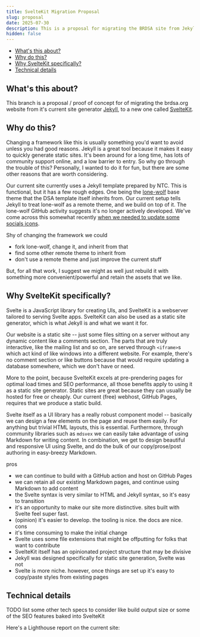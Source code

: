 ```yaml
---
title: SvelteKit Migration Proposal
slug: proposal
date: 2025-07-30
description: This is a proposal for migrating the BRDSA site from Jekyll to SvelteKit.
hidden: false
---
```


- [What's this about?](#whats-this-about)
- [Why do this?](#why-do-this)
- [Why SvelteKit specifically?](#why-sveltekit-specifically)
- [Technical details](#technical-details)

## What's this about?

This branch is a proposal / proof of concept for of migrating the brdsa.org website from it's current site generator [Jekyll](https://jekyllrb.com/), to a new one called [SvelteKit](https://svelte.dev/docs/kit/introduction#What-is-SvelteKit).

## Why do this?

Changing a framework like this is usually something you'd want to avoid unless you had good reasons. Jekyll is a great tool because it makes it easy to quickly generate static sites. It's been around for a long time, has lots of community support online, and a low barrier to entry. So why go through the trouble of this? Personally, I wanted to do it for fun, but there are some other reasons that are worth considering.

Our current site currently uses a Jekyll template prepared by NTC. This is functional, but it has a few rough edges. One being the [lone-wolf](https://github.com/manid2/lone-wolf-theme) base theme that the DSA template itself inherits from. Our current setup tells Jekyll to treat lone-wolf as a remote theme, and we build on top of it. The lone-wolf GitHub activity suggests it's no longer actively developed. We've come across this somewhat recently [when we needed to update some socials icons](https://github.com/dsa-ntc/brdsa.github.io/pull/15).

Shy of changing the framework we could 
- fork lone-wolf, change it, and inherit from that
- find some other remote theme to inherit from
- don't use a remote theme and just improve the current stuff

But, for all that work, I suggest we might as well just rebuild it with something more convenient/powerful and retain the assets that we like. 

## Why SvelteKit specifically? 

Svelte is a JavaScript library for creating UIs, and SvelteKit is a webserver tailored to serving Svelte apps.
SvelteKit can also be used as a static site generator, which is what Jekyll is and what we want it for. 

Our website is a static site -- just some files sitting on a server without any dynamic content like a comments section. The parts that are truly interactive, like the mailing list and so on, are served through `<iframe>`s which act kind of like windows into a different website. For example, there's no comment section or like buttons because that would require updating a database somewhere, which we don't have or need.

More to the point, because SvelteKit excels at pre-prendering pages for optimal load times and SEO performance, all those benefits apply to using it as a static site generator. Static sites are great because they can usually be hosted for free or cheaply. Our current (free) webhost, GitHub Pages, requires that we produce a static build. 

Svelte itself as a UI library has a really robust component model -- basically we can design a few elements on the page and reuse them easily. For anything but trivial HTML layouts, this is essential. Furthermore, through community libraries such as `mdsvex` we can easily take advantage of using Markdown for writing content. In combination, we get to design beautiful and responsive UI using Svelte, and do the bulk of our copy/prose/post authoring in easy-breezy Markdown.

pros 
- we can continue to build with a GitHub action and host on GitHub Pages
- we can retain all our existing Markdown pages, and continue using Markdown to add content 
- the Svelte syntax is very similar to HTML and Jekyll syntax, so it's easy to transition
- it's an opportunity to make our site more distinctive. sites built with Svelte feel super fast.
- (opinion) it's easier to develop. the tooling is nice. the docs are nice.
cons
- it's time consuming to make the initial change
- Svelte uses some file extensions that might be offputting for folks that want to contribute
- SvelteKit itself has an opinionated project structure that may be divisive 
- Jekyll was designed specifically for static site generation, Svelte was not
- Svelte is more niche. however, once things are set up it's easy to copy/paste styles from existing pages


## Technical details

TODO list some other tech specs to consider like build output size or some of the SEO features baked into SvelteKit

Here's a Lighthouse report on the current site: 